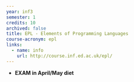 ```yaml
---
year: inf3
semester: 1
credits: 10
archived: false
title: EPL - Elements of Programming Languages
course-acronym: epl
links:
  - name: info
    url: http://course.inf.ed.ac.uk/epl/
---
```


- **EXAM in April/May diet**
